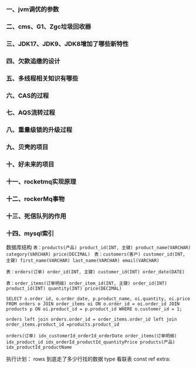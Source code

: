### 一、jvm调优的参数
### 二、cms、G1、Zgc垃圾回收器
### 三、JDK17、JDK9、JDK8增加了哪些新特性
### 四、欠款追缴的设计
### 五、多线程相关知识有哪些
### 六、CAS的过程
### 七、AQS流转过程
### 八、重量级锁的升级过程
### 九、贝壳的项目
### 十、好未来的项目
### 十一、rocketmq实现原理
### 十二、rockerMq事物
### 十三、死信队列的作用
### 十四、mysql索引

数据库结构
`表：products(产品)
product_id(INT, 主键)
product_name(VARCHAR)
category(VARCHAR)
price(DECIMAL)
`
`表：customers(客户)
customer_id(INT, 主键)
first_name(VARCHAR)
last_name(VARCHAR)
email(VARCHAR)`

`表：orders(订单)
order_id(INT, 主键)
customer_id(INT)
order_date(DATE)`

`表：order_items(订单明细)
order_item_id(INT, 主键)
order_id(INT)
product_id(INT)
quantity(INT)
price(DECIMAL)`

`SELECT o.order_id, o.order_date, p.product_name, oi.quantity, oi.price
FROM orders o
JOIN order_items oi ON o.order_id = oi.order_id
JOIN products p ON oi.product_id = p.product_id
WHERE o.customer_id = 1;`


`orders left join orders.order_id = order_items.order_id
left join  order_items.product_id =products.product_id`

`orders(订单)
idx_customerId_orderId_orderDate
order_items(订单明细)
idx_product_id
idx_orderId_productId_quantityPrice
products(产品)
idx_productId_productName`

执行计划：
rows 到底走了多少行找的数据
type 看联表
const
ref
extra:


